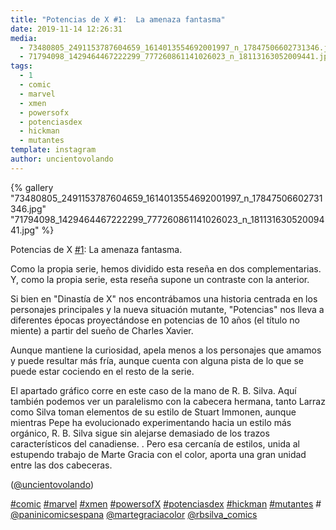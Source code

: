 ```yaml
---
title: "Potencias de X #1:  La amenaza fantasma"
date: 2019-11-14 12:26:31
media: 
  - 73480805_2491153787604659_1614013554692001997_n_17847506602731346.jpg
  - 71794098_1429464467222299_777260861141026023_n_18113163052009441.jpg
tags: 
  - 1
  - comic
  - marvel
  - xmen
  - powersofx
  - potenciasdex
  - hickman
  - mutantes
template: instagram
author: uncientovolando
---
```


{% gallery "73480805_2491153787604659_1614013554692001997_n_17847506602731346.jpg" "71794098_1429464467222299_777260861141026023_n_18113163052009441.jpg" %}

Potencias de X [#1](/etiquetas/1):  La amenaza fantasma.

Como la propia serie, hemos dividido esta reseña en dos complementarias. Y, como la propia serie, esta reseña supone un contraste con la anterior.

Si bien en "Dinastía de X" nos encontrábamos una historia centrada en los personajes principales y la nueva situación mutante, "Potencias" nos lleva a diferentes épocas proyectándose en potencias de 10 años (el título no miente) a partir del sueño de Charles Xavier.

Aunque mantiene la curiosidad, apela menos a los personajes que amamos y puede resultar más fría, aunque cuenta con alguna pista de lo que se puede estar cociendo en el resto de la serie.

El apartado gráfico corre en este caso de la mano de R. B. Silva. Aquí también podemos ver un paralelismo con la cabecera hermana, tanto Larraz como Silva toman elementos de su estilo de Stuart Immonen, aunque mientras Pepe ha evolucionado experimentando hacia un estilo más orgánico, R. B. Silva sigue sin alejarse demasiado de los trazos característicos del canadiense. .
Pero esa cercanía de estilos, unida al estupendo trabajo de Marte Gracia con el color, aporta una gran unidad entre las dos cabeceras.

([@uncientovolando](https://instagram.com/uncientovolando))

[#comic](/etiquetas/comic) [#marvel](/etiquetas/marvel) [#xmen](/etiquetas/xmen) [#powersofX](/etiquetas/powersofx) [#potenciasdex](/etiquetas/potenciasdex) [#hickman](/etiquetas/hickman) [#mutantes](/etiquetas/mutantes) # [@paninicomicsespana](https://instagram.com/paninicomicsespana) [@martegraciacolor](https://instagram.com/martegraciacolor) [@rbsilva_comics](https://instagram.com/rbsilva_comics)
